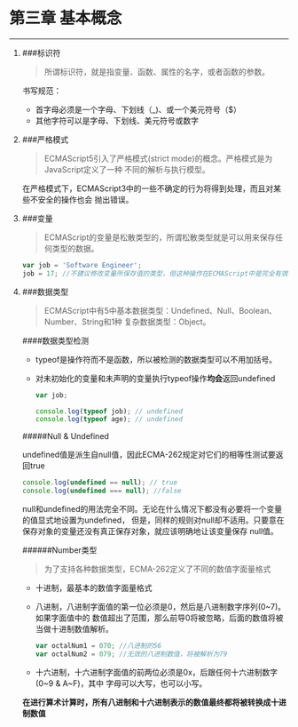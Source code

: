 # 第三章 基本概念
---

1. ###标识符
    >所谓标识符，就是指变量、函数、属性的名字，或者函数的参数。
    
    书写规范：
    - 首字母必须是一个字母、下划线（_)、或一个美元符号（$）
    - 其他字符可以是字母、下划线、美元符号或数字
    
2. ###严格模式
    >ECMAScript5引入了严格模式(strict mode)的概念。严格模式是为JavaScript定义了一种
    不同的解析与执行模型。
    
    在严格模式下，ECMAScript3中的一些不确定的行为将得到处理，而且对某些不安全的操作也会
    抛出错误。
    
3. ###变量
    >ECMAScript的变量是松散类型的，所谓松散类型就是可以用来保存任何类型的数据。
    
    ```javascript
    var job = 'Software Engineer';
    job = 17; //不建议修改变量所保存值的类型，但这种操作在ECMAScript中是完全有效的
    ```    
4. ###数据类型
    >ECMAScript中有5中基本数据类型：Undefined、Null、Boolean、Number、String和1种
    复杂数据类型：Object。
    
    ####数据类型检测
    
    - typeof是操作符而不是函数，所以被检测的数据类型可以不用加括号。
    
    - 对未初始化的变量和未声明的变量执行typeof操作**均会**返回undefined
    
       ```javascript
       var job;
       
       console.log(typeof job); // undefined
       console.log(typeof age); // undefined
       ```
        
    #####Null & Undefined
                
    undefined值是派生自null值，因此ECMA-262规定对它们的相等性测试要返回true

    ```javascript
    console.log(undefined == null); // true
    console.log(undefined === null); //false
    ```                    
    
    null和undefined的用法完全不同。无论在什么情况下都没有必要将一个变量的值显式地设置为undefined，
    但是，同样的规则对null却不适用。只要意在保存对象的变量还没有真正保存对象，就应该明确地让该变量保存
    null值。
    
    ######Number类型
    
    >为了支持各种数据类型，ECMA-262定义了不同的数值字面量格式
    
    - 十进制，最基本的数值字面量格式
    - 八进制，八进制字面值的第一位必须是0，然后是八进制数字序列(0~7)。如果字面值中的
    数值超出了范围，那么前导0将被忽略，后面的数值将被当做十进制数值解析。

        ```javascript
        var octalNum1 = 070; //八进制的56
        var octalNum2 = 079; //无效的八进制数值，将被解析为79
        ```    

    - 十六进制，十六进制字面值的前两位必须是0x，后跟任何十六进制数字(0~9 & A~F)，其中
      字母可以大写，也可以小写。
      
    **在进行算术计算时，所有八进制和十六进制表示的数值最终都将被转换成十进制数值**
